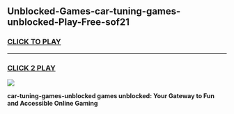 
## Unblocked-Games-car-tuning-games-unblocked-Play-Free-sof21
<h3>
<a href="https://premium76.site?title=car-tuning-games-unblocked&ref=23A">CLICK TO PLAY</a></h3>
<hr>

<h3>
<a href="https://premium76.site?title=car-tuning-games-unblocked&ref=23A">CLICK 2 PLAY</a>
  
</h3>

<a href="https://premium76.site?title=car-tuning-games-unblocked&ref=23A"><img src="https://clearcache.store/games.png"></a>


**car-tuning-games-unblocked games unblocked: Your Gateway to Fun and Accessible Online Gaming**
